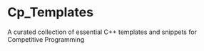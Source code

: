 # Cp_Templates

A curated collection of essential C++ templates and snippets for Competitive Programming 
